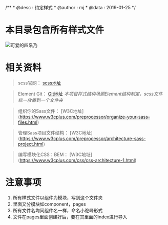  /**
     * @desc    : 约定样式
     * @author  : mj
     * @data    : 2019-01-25
     */

# 本目录包含所有样式文件

![可爱的四系乃](https://p1.ssl.qhmsg.com/t0167955e5f22953246.jpg)

相关资料
======================
> scss官网：
 [scss地址](https://www.sass.hk/docs/) 
 
>Element Git：
 [Git地址](https://github.com/ElemeFE/element/tree/dev/packages/theme-chalk/src)  *本项目样式结构场照Element结构制定，scss文件统一放置到一个文件夹*

>组织你的Sass文件：
 [W3C地址]
(https://www.w3cplus.com/preprocessor/organize-your-sass-files.html)

>管理Sass项目文件结构： [W3C地址]
(https://www.w3cplus.com/preprocessor/architecture-sass-project.html)

>编写模块化CSS：BEM： [W3C地址]
(https://www.w3cplus.com/css/css-architecture-1.html)

注意事项
======================
1. 所有样式文件以组件为模块，写到这个文件夹
2. 里面又分模块如component，pages
3. 所有文件名均同组件名一样，命名小驼峰形式
4. 文件在pages里面创建好后，要在其里面的index进行导入
   
   
  
